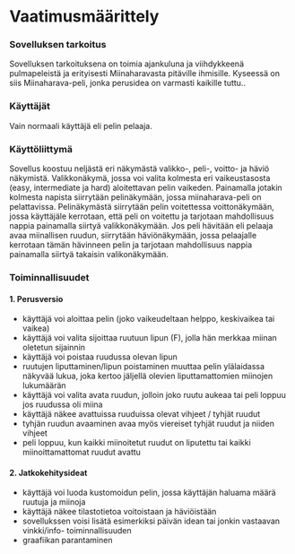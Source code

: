 # Vaatimusmäärittely

### Sovelluksen tarkoitus
Sovelluksen tarkoituksena on toimia ajankuluna ja viihdykkeenä pulmapeleistä ja erityisesti
Miinaharavasta pitäville ihmisille. Kyseessä on siis Miinaharava-peli, jonka perusidea on
varmasti kaikille tuttu..

### Käyttäjät
Vain normaali käyttäjä eli pelin pelaaja.

### Käyttöliittymä
Sovellus koostuu neljästä eri näkymästä valikko-, peli-, voitto- ja häviö näkymistä. Valikkonäkymä, jossa voi valita kolmesta eri vaikeustasosta (easy, intermediate ja hard) aloitettavan pelin vaikeden. Painamalla jotakin kolmesta napista siirrytään pelinäkymään, jossa miinaharava-peli on pelattavissa. Pelinäkymästä siirrytään pelin voitettessa voittonäkymään, jossa käyttäjäle kerrotaan, että peli on voitettu ja tarjotaan mahdollisuus nappia painamalla siirtyä valikkonäkymään. Jos peli hävitään eli pelaaja avaa miinallisen ruudun, siirrytään häviönäkymään, jossa pelaajalle kerrotaan tämän hävinneen pelin ja tarjotaan mahdollisuus nappia painamalla siirtyä takaisin valikonäkymään.

### Toiminnallisuudet
#### 1. Perusversio
- käyttäjä voi aloittaa pelin (joko vaikeudeltaan helppo, keskivaikea tai vaikea)
- käyttäjä voi valita sijoittaa ruutuun lipun (F), jolla hän merkkaa miinan oletetun sijainnin
- käyttäjä voi poistaa ruudussa olevan lipun
- ruutujen liputtaminen/lipun poistaminen muuttaa pelin ylälaidassa näkyvää lukua, joka kertoo jäljellä olevien liputtamattomien miinojen lukumäärän
- käyttäjä voi valita avata ruudun, jolloin joko ruutu aukeaa tai peli loppuu jos 
  ruudussa oli miina
- käyttäjä näkee avattuissa ruuduissa olevat vihjeet / tyhjät ruudut
- tyhjän ruudun avaaminen avaa myös viereiset tyhjät ruudut ja niiden vihjeet
- peli loppuu, kun kaikki miinoitetut ruudut on liputettu tai kaikki miinoittamattomat ruudut avattu

#### 2. Jatkokehitysideat
- käyttäjä voi luoda kustomoidun pelin, jossa käyttäjän haluama määrä ruutuja ja miinoja
- käyttäjä näkee tilastotietoa voitoistaan ja häviöistään
- sovellukssen voisi lisätä esimerkiksi päivän idean tai jonkin vastaavan vinkki/info-
  toiminnallisuuden
- graafiikan parantaminen
